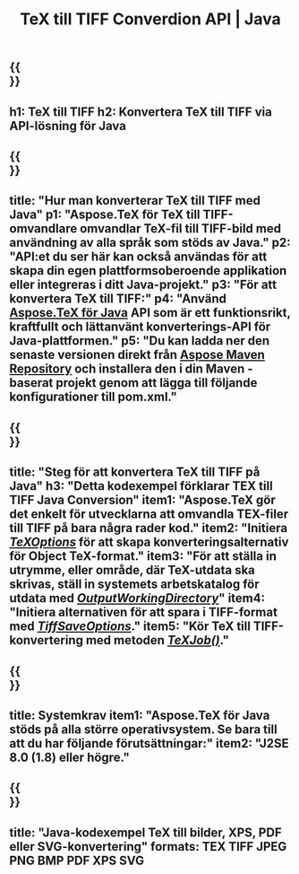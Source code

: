 ﻿---
translation: true
template: /_templates/_conversion-child-java.md
title: TeX till TIFF Converdion API | Java
description: TeX till TIFF konvertering funktionalitet. Integrera detta lokala Java-bibliotek i ditt projekt eller använd plattformsoberoende applikationer för att konvertera TeX till TIFF.
keywords: tex till tiff api java, tex2tiff integrera
url: /java/conversion/tex-to-tiff/
family: tex
platformtag: java
feature: conversion
informat: TEX
outformat: TIFF
otherformats: BMP PNG JPEG XPS PDF SVG
---

{{<section banner>}}
---
h1: TeX till TIFF
h2: Konvertera TeX till TIFF via API-lösning för Java
---

{{<section overview>}}
---
title: "Hur man konverterar TeX till TIFF med Java"
p1: "Aspose.TeX för TeX till TIFF-omvandlare omvandlar TeX-fil till TIFF-bild med användning av alla språk som stöds av Java."
p2: "API:et du ser här kan också användas för att skapa din egen plattformsoberoende applikation eller integreras i ditt Java-projekt."
p3: "För att konvertera TeX till TIFF:"
p4: "Använd [Aspose.TeX för Java](https://products.aspose.com/tex/java) API som är ett funktionsrikt, kraftfullt och lättanvänt konverterings-API för Java-plattformen."
p5: "Du kan ladda ner den senaste versionen direkt från [Aspose Maven Repository](https://repository.aspose.com/tex/) och installera den i din Maven -baserat projekt genom att lägga till följande konfigurationer till pom.xml."
---

{{<section feature1>}}
---
title: "Steg för att konvertera TeX till TIFF på Java"
h3: "Detta kodexempel förklarar TEX till TIFF Java Conversion"
item1: "Aspose.TeX gör det enkelt för utvecklarna att omvandla TEX-filer till TIFF på bara några rader kod."
item2: "Initiera [*TeXOptions*](https://reference.aspose.com/tex/java/com.aspose.tex/TeXOptions) för att skapa konverteringsalternativ för Object TeX-format."
item3: "För att ställa in utrymme, eller område, där TeX-utdata ska skrivas, ställ in systemets arbetskatalog för utdata med [*OutputWorkingDirectory*](https://reference.aspose.com/tex/java/com.aspose.tex/TeXOptions#getOutputWorkingDirectory--)"
item4: "Initiera alternativen för att spara i TIFF-format med [*TiffSaveOptions*](https://reference.aspose.com/tex/java/com.aspose.tex.rendering/TiffSaveOptions)."
item5: "Kör TeX till TIFF-konvertering med metoden [*TeXJob()*](https://reference.aspose.com/tex/java/com.aspose.tex/TeXJob)."
---

{{<section feature2>}}
---
title: Systemkrav
item1: "Aspose.TeX för Java stöds på alla större operativsystem. Se bara till att du har följande förutsättningar:"
item2: "J2SE 8.0 (1.8) eller högre."
---

{{<section widget>}}
---
title: "Java-kodexempel TeX till bilder, XPS, PDF eller SVG-konvertering"
formats: TEX TIFF JPEG PNG BMP PDF XPS SVG
---